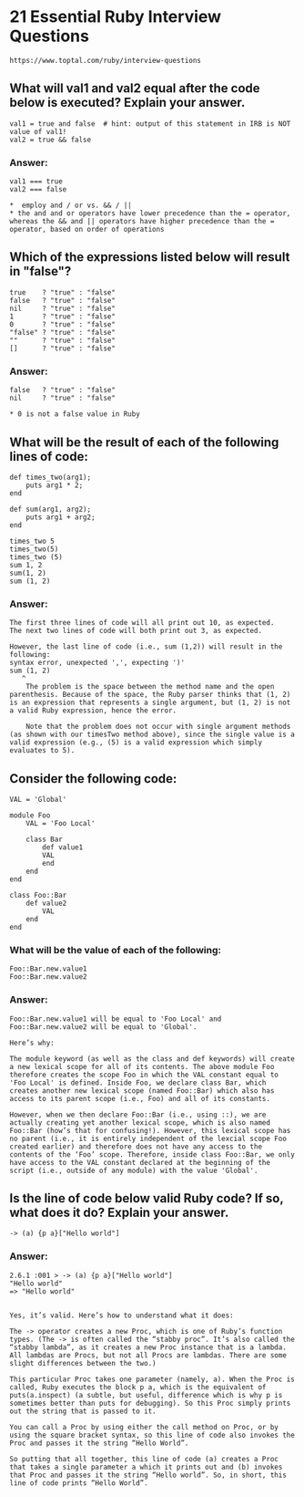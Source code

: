 # 21 Essential Ruby Interview Questions

    https://www.toptal.com/ruby/interview-questions

## What will val1 and val2 equal after the code below is executed? Explain your answer.

    val1 = true and false  # hint: output of this statement in IRB is NOT value of val1!
    val2 = true && false

### Answer:

    val1 === true
    val2 === false

    *  employ and / or vs. && / ||
    * the and and or operators have lower precedence than the = operator, whereas the && and || operators have higher precedence than the = operator, based on order of operations

## Which of the expressions listed below will result in "false"?

    true    ? "true" : "false"
    false   ? "true" : "false"
    nil     ? "true" : "false"
    1       ? "true" : "false"
    0       ? "true" : "false"
    "false" ? "true" : "false"
    ""      ? "true" : "false"
    []      ? "true" : "false"

### Answer:

    false   ? "true" : "false"
    nil     ? "true" : "false"

    * 0 is not a false value in Ruby

## What will be the result of each of the following lines of code:

    def times_two(arg1);
        puts arg1 * 2;
    end

    def sum(arg1, arg2);
        puts arg1 + arg2;
    end

    times_two 5
    times_two(5)
    times_two (5)
    sum 1, 2
    sum(1, 2)
    sum (1, 2)

### Answer:

    The first three lines of code will all print out 10, as expected.
    The next two lines of code will both print out 3, as expected.

    However, the last line of code (i.e., sum (1,2)) will result in the following:
    syntax error, unexpected ',', expecting ')'
    sum (1, 2)
       ^
        The problem is the space between the method name and the open parenthesis. Because of the space, the Ruby parser thinks that (1, 2) is an expression that represents a single argument, but (1, 2) is not a valid Ruby expression, hence the error.

        Note that the problem does not occur with single argument methods (as shown with our timesTwo method above), since the single value is a valid expression (e.g., (5) is a valid expression which simply evaluates to 5).

## Consider the following code:

    VAL = 'Global'

    module Foo
        VAL = 'Foo Local'

        class Bar
            def value1
            VAL
            end
        end
    end

    class Foo::Bar
        def value2
            VAL
        end
    end

### What will be the value of each of the following:

    Foo::Bar.new.value1
    Foo::Bar.new.value2

### Answer:

    Foo::Bar.new.value1 will be equal to 'Foo Local' and Foo::Bar.new.value2 will be equal to 'Global'.

    Here’s why:

    The module keyword (as well as the class and def keywords) will create a new lexical scope for all of its contents. The above module Foo therefore creates the scope Foo in which the VAL constant equal to 'Foo Local' is defined. Inside Foo, we declare class Bar, which creates another new lexical scope (named Foo::Bar) which also has access to its parent scope (i.e., Foo) and all of its constants.

    However, when we then declare Foo::Bar (i.e., using ::), we are actually creating yet another lexical scope, which is also named Foo::Bar (how’s that for confusing!). However, this lexical scope has no parent (i.e., it is entirely independent of the lexcial scope Foo created earlier) and therefore does not have any access to the contents of the ‘Foo’ scope. Therefore, inside class Foo::Bar, we only have access to the VAL constant declared at the beginning of the script (i.e., outside of any module) with the value 'Global'.

## Is the line of code below valid Ruby code? If so, what does it do? Explain your answer.

    -> (a) {p a}["Hello world"]

### Answer:

    2.6.1 :001 > -> (a) {p a}["Hello world"]
    "Hello world"
    => "Hello world"


    Yes, it’s valid. Here’s how to understand what it does:

    The -> operator creates a new Proc, which is one of Ruby’s function types. (The -> is often called the “stabby proc”. It’s also called the “stabby lambda”, as it creates a new Proc instance that is a lambda. All lambdas are Procs, but not all Procs are lambdas. There are some slight differences between the two.)

    This particular Proc takes one parameter (namely, a). When the Proc is called, Ruby executes the block p a, which is the equivalent of puts(a.inspect) (a subtle, but useful, difference which is why p is sometimes better than puts for debugging). So this Proc simply prints out the string that is passed to it.

    You can call a Proc by using either the call method on Proc, or by using the square bracket syntax, so this line of code also invokes the Proc and passes it the string “Hello World”.

    So putting that all together, this line of code (a) creates a Proc that takes a single parameter a which it prints out and (b) invokes that Proc and passes it the string “Hello world”. So, in short, this line of code prints “Hello World”.
